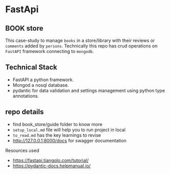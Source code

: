 # FastApi 
## BOOK store
This case-study to manage `books` in a store/library with their reviews or `comments` added by `persons`.
Technically this repo has crud operations on `FastAPI` framework connecting to `mongodb`.

## Technical Stack

* FastAPI a python framework.
* Mongod a nosql database.
* pydantic for data validation and settings management using python type annotations.



## repo details
* find book_store/guide folder to know more
* `setup_local.md` file will help you to run project in local    
* `to_read.md` has the key learnings to revise
*  http://127.0.0.1:8000/docs for swagger documentation

Resources used
* https://fastapi.tiangolo.com/tutorial/
* https://pydantic-docs.helpmanual.io/


    
